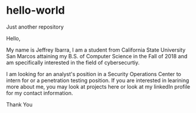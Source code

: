 # hello-world
Just another repository

Hello, 

My name is Jeffrey Ibarra, I am a student from California State University San Marcos
attaining my B.S. of Computer Science in the Fall of 2018 and am specifically interested
in the field of cybersecurtiy.

I am looking for an analyst's position in a Security Operations Center to intern for or
a penetration testing position. If you are interested in learining more about me, you may
look at projects here or look at my linkedIn profile for my contact information.

Thank You
